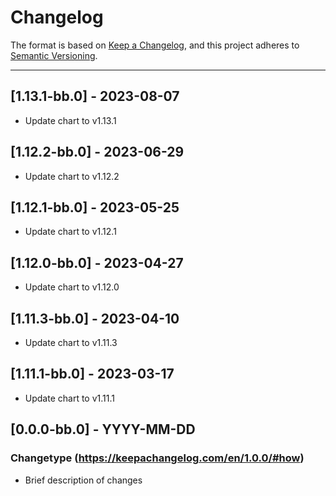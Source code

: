 # Changelog

The format is based on [Keep a Changelog](https://keepachangelog.com/en/1.0.0/), and this project adheres to [Semantic Versioning](https://semver.org/spec/v2.0.0.html).

---
## [1.13.1-bb.0] - 2023-08-07
- Update chart to v1.13.1

## [1.12.2-bb.0] - 2023-06-29
- Update chart to v1.12.2

## [1.12.1-bb.0] - 2023-05-25
- Update chart to v1.12.1

## [1.12.0-bb.0] - 2023-04-27
- Update chart to v1.12.0


## [1.11.3-bb.0] - 2023-04-10
- Update chart to v1.11.3

## [1.11.1-bb.0] - 2023-03-17
- Update chart to v1.11.1

## [0.0.0-bb.0] - YYYY-MM-DD
### Changetype (https://keepachangelog.com/en/1.0.0/#how)
- Brief description of changes
